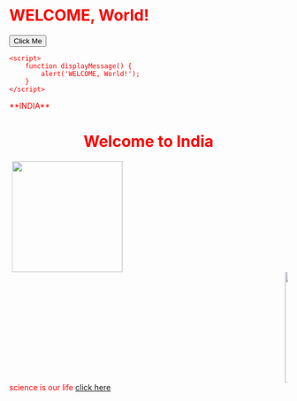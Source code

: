 <html lang="en">
<head>
    <meta charset="UTF-8">
    <meta name="viewport" content="width=device-width, initial-scale=1.0">
    <title>Welcome Program</title>
</head>
<body>
    <h1>WELCOME, World!</h1>
    <button onclick="displayMessage()">Click Me</button>

    <script>
        function displayMessage() {
            alert('WELCOME, World!');
        }
    </script>
</body>
</html>

<html>
<head>
<tittle> **INDIA** </tittle>
</head>
<body bg colour = "blue" text = red>
<center> <h1> Welcome to India </h1> </center>
<marquee align = center behaviour = alternation direction = right>
<img src = "https://cdn.pixabay.com/photo/2020/02/02/17/24/travel-4813658_640.jpg" height=200 widht=200>
</marquee>
<marquee align=center behaviour=alternation diretion = left>
<img src = "https://cdn.pixabay.com/photo/2020/02/02/17/24/travel-4813658_640.jpg" height=200 width=300>
</marquee>
</body>
</html>

<html>
<head>
<tittle> science is our life </tittle>
</head>
<body>
<a href = "https://youtube.com/@science.world.265?si=7sulgII9uCHczMQE"> click here </a>
</body>
</html>


